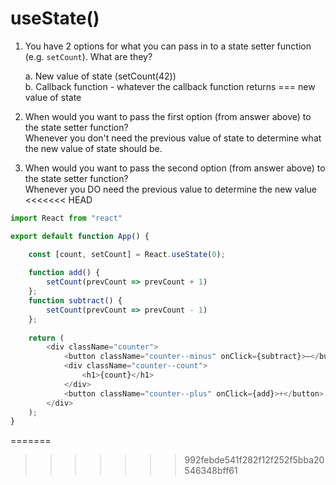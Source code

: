 # useState()
1. You have 2 options for what you can pass in to a
   state setter function (e.g. `setCount`). What are they?
   
   a. New value of state (setCount(42))  
   b. Callback function - whatever the callback function returns === new value of state


2. When would you want to pass the first option (from answer
   above) to the state setter function?  
   Whenever you don't need the previous value of state to determine what the new value of state should be.


3. When would you want to pass the second option (from answer
   above) to the state setter function?  
   Whenever you DO need the previous value to determine the new value
<<<<<<< HEAD

```javascript
import React from "react"

export default function App() {

    const [count, setCount] = React.useState(0);
    
    function add() {
        setCount(prevCount => prevCount + 1)
    };    
    function subtract() {
        setCount(prevCount => prevCount - 1)
    };
    
    return (
        <div className="counter">
            <button className="counter--minus" onClick={subtract}>–</button>
            <div className="counter--count">
                <h1>{count}</h1>
            </div>
            <button className="counter--plus" onClick={add}>+</button>
        </div>
    );
}
```
=======
>>>>>>> 992febde541f282f12f252f5bba20546348bff61
